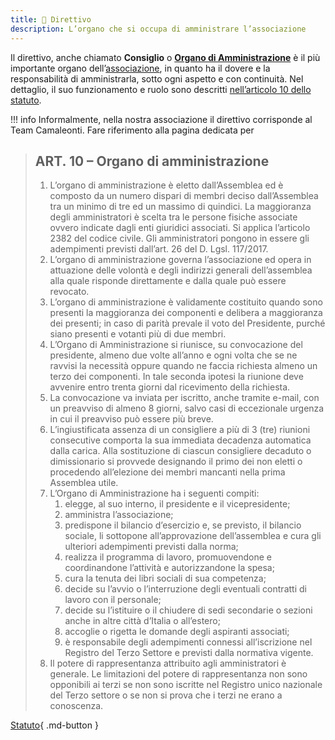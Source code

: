 ```yaml
---
title: 🦎 Direttivo
description: L’organo che si occupa di amministrare l’associazione
---
```

Il direttivo, anche chiamato **Consiglio** o [**Organo di Amministrazione**](../statuto.md#art.-10-organo-di-amministrazione) è il più importante organo dell’[associazione](../), in quanto ha il dovere e la responsabilità di amministrarla, sotto ogni aspetto e con continuità. Nel dettaglio, il suo funzionamento e ruolo sono descritti [nell’articolo 10 dello statuto](../statuto.md#art.-10-organo-di-amministrazione).

!!! info
	Informalmente, nella nostra associazione il direttivo corrisponde al Team Camaleonti. Fare riferimento alla pagina dedicata per

> ## ART. 10 – Organo di amministrazione
>
> 1. L’organo di amministrazione è eletto dall’Assemblea ed è composto da un numero dispari di membri deciso dall’Assemblea tra un minimo di tre ed un massimo di quindici. La maggioranza degli amministratori è scelta tra le persone fisiche associate ovvero indicate dagli enti giuridici associati. Si applica l’articolo 2382 del codice civile. Gli amministratori pongono in essere gli adempimenti previsti dall’art. 26 del D. Lgsl. 117/2017.
> 2. L’organo di amministrazione governa l’associazione ed opera in attuazione delle volontà e degli indirizzi generali dell’assemblea alla quale risponde direttamente e dalla quale può essere revocato.
> 3. L’organo di amministrazione è validamente costituito quando sono presenti la maggioranza dei componenti e delibera a maggioranza dei presenti; in caso di parità prevale il voto del Presidente, purché siano presenti e votanti più di due membri.
> 4. L’Organo di Amministrazione si riunisce, su convocazione del presidente, almeno due volte all’anno e ogni volta che se ne ravvisi la necessità oppure quando ne faccia richiesta almeno un terzo dei componenti. In tale seconda ipotesi la riunione deve avvenire entro trenta giorni dal ricevimento della richiesta.
> 5. La convocazione va inviata per iscritto, anche tramite e-mail, con un preavviso di almeno 8 giorni, salvo casi di eccezionale urgenza in cui il preavviso può essere più breve.
> 6. L’ingiustificata assenza di un consigliere a più di 3 (tre) riunioni consecutive comporta la sua immediata decadenza automatica dalla carica. Alla sostituzione di ciascun consigliere decaduto o dimissionario si provvede designando il primo dei non eletti o procedendo all’elezione dei membri mancanti nella prima Assemblea utile.
> 7. L’Organo di Amministrazione ha i seguenti compiti:
>    1. elegge, al suo interno, il presidente e il vicepresidente;
>    2. amministra l’associazione;
>    3. predispone il bilancio d’esercizio e, se previsto, il bilancio sociale, li sottopone all’approvazione dell’assemblea e cura gli ulteriori adempimenti previsti dalla norma;
>    4. realizza il programma di lavoro, promuovendone e coordinandone l’attività e autorizzandone la spesa;
>    5. cura la tenuta dei libri sociali di sua competenza;
>    6. decide su l’avvio o l’interruzione degli eventuali contratti di lavoro con il personale;
>    7. decide su l’istituire o il chiudere di sedi secondarie o sezioni anche in altre città d’Italia o all’estero;
>    8. accoglie o rigetta le domande degli aspiranti associati;
>    9. è responsabile degli adempimenti connessi all’iscrizione nel Registro del Terzo Settore e previsti dalla normativa vigente.
> 8. Il potere di rappresentanza attribuito agli amministratori è generale. Le limitazioni del potere di rappresentanza non sono opponibili ai terzi se non sono iscritte nel Registro unico nazionale del Terzo settore o se non si prova che i terzi ne erano a conoscenza.

[Statuto](../statuto.md){ .md-button }
